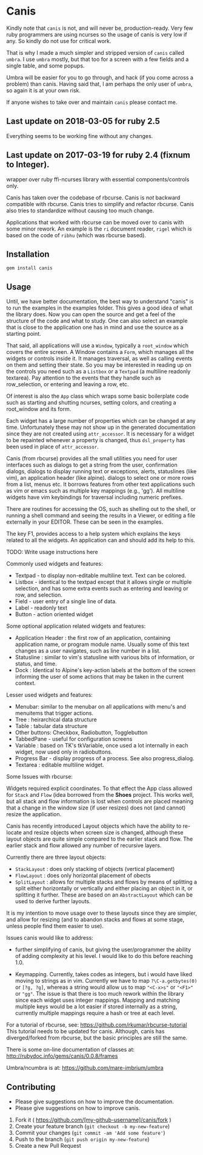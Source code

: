 # Canis

Kindly note that `canis` is not, and will never be, production-ready.
Very few ruby programmers are using ncurses so the usage of canis is
very low if any. So kindly do not use for critical work.

That is why I made a much simpler and stripped version of `canis` called `umbra`.
I use `umbra` mostly, but that too for a screen with a few fields and a single table,
and some popups.

Umbra will be easier for you to go through, and hack (if you come across a problem) than canis. Having said that, I am perhaps the only user of `umbra`, so again it is at your own risk.

If anyone wishes to take over and maintain `canis` please contact me.

## Last update on 2018-03-05 for ruby 2.5

Everything seems to be working fine without any changes.


## Last update on 2017-03-19 for ruby 2.4 (fixnum to Integer).

wrapper over ruby ffi-ncurses library with essential components/controls only.

Canis has taken over the codebase of rbcurse. Canis is _not_ backward compatible with rbcurse.
Canis tries to simplify and refactor rbcurse. Canis also tries to standardize without causing too much change.

Applications that worked with rbcurse can be moved over to canis with some minor rework. An example is the `ri`
document reader, `rigel` which is based on the code of `ribhu` (which was rbcurse based).

## Installation

    gem install canis

## Usage

Until, we have better documentation, the best way to understand "canis" is to run the examples in the examples
folder. This gives a good idea of what the library does. Now you can open the source and get a feel of the
structure of the code and what to study. One can also select an example that is close to the application one has in mind
and use the source as a starting point.

That said, all applications will use a `Window`, typically a `root_window` which covers the entire screen.
A Window contains a `Form`, which manages all the widgets or controls inside it. It manages traversal, as well
as calling events on them and setting their state.
So you may be interested in reading up on the controls you need such as a `Listbox` or a `Textpad` (a multiline readonly
textarea). Pay attention to the events that they handle such as row_selection, or entering and leaving a row, etc.

Of interest is also the `App` class which wraps some basic boilerplate code such as starting and shutting ncurses, setting
colors, and creating a root_window and its form.

Each widget has a large number of properties which can be changed at any time. Unfortunately these may not show up
in the generated documentation since they are not created using `attr_accessor`. It is necessary for a widget to be repainted whenever
a property is changed, thus `dsl_property` has been used in place of `attr_accessor`.

Canis (from rbcurse) provides all the small utilities you need for user interfaces such as dialogs to get a string from the user, confirmation dialogs, dialogs to display running text or exceptions, alerts, statuslines (like vim), an application header (like alpine). dialogs to select one or more rows from a list, menus etc. It borrows features from other text applications such as vim or emacs such as multiple key mappings (e.g., 'gg'). All multiline widgets have vim keybindings for traversal including numeric prefixes.

There are routines for accessing the OS, such as shelling out to the shell, or running a shell command and seeing the results in a Viewer, or editing a file externally in your EDITOR. These can be seen in the examples.

The key F1, provides access to a help system which explains the keys related to all the widgets. An application can and should add its help to this.


TODO: Write usage instructions here

Commonly used widgets and features:

- Textpad - to display non-editable multiline text. Text can be colored.
- Listbox - identical to the textpad except that it allows single or multiple selection, and has
    some extra events such as entering and leaving or row, and selection.
- Field - user entry of a single line of data.
- Label - readonly text
- Button - action oriented widget

Some optional application related widgets and features:

- Application Header : the first row of an application, containing application name, or program module name. Usually
  some of this text changes as a user navigates, such as line number in a list.
- Statusline : similar to vim's statusline with various bits of information, or status, and time.
- Dock : Identical to Alpine's key-action labels at the bottom of the screen informing the user of some actions
  that may be taken in the current context.

Lesser used widgets and features:

- Menubar: similar to the menubar on all applications with menu's and menuitems that trigger actions.
- Tree : heirarchical data structure
- Table : tabular data structure
- Other buttons: Checkbox, Radiobutton, Togglebutton
- TabbedPane  - useful for configuration screens
- Variable : based on TK's tkVariable, once used a lot internally in each widget, now used only in radiobuttons.
- Progress Bar - display progress of a process. See also progress_dialog.
- Textarea : editable multiline widget.

Some Issues with rbcurse:

Widgets required explicit coordinates. To that effect the App class allowed for `Stack` and `Flow` (idea borrowed from
the **Shoes** project. This works well, but all stack and flow information is lost when controls are placed meaning that a
change in the window size (if user resizes) does not (and cannot) resize the application.

Canis has recently introduced Layout objects which have the ability to re-locate and resize objects when screen size
is changed, although these layout objects are quite simple compared to the earlier stack and flow. The earlier stack
and flow allowed any number of recursive layers.

Currently there are three layout objects:
- `StackLayout` : does only stacking of objects (vertical placement)
- `FlowLayout` : does only horizontal placement of obects
- `SplitLayout` : allows for multiple stacks and flows by means of splitting a split either horizontally or vertically
  and either placing an object in it, or splitting it further.
These are based on an `AbstractLayout` which can be used to derive further layouts.

It is my intention to move usage over to these layouts since they are simpler, and allow for resizing (and to abandon
stacks and flows at some stage, unless people find them easier to use).

Issues canis would like to address:

- further simplifying of canis, but giving the user/programmer the ability of adding complexity at his level.
  I would like to do this before reaching 1.0.

- Keymapping. Currently, takes codes as integers, but i would have liked moving to strings as in vim.
  Currently we have to map `?\C-a.getbytes(0)` or `[?g, ?g]`, whereas a string would allow us to map `"<C-x>s"`
  or `"<F1>"` or `"gg"`. The issue is that there is too much rework within the library since each widget uses integer mappings.
  Mapping and matching multiple keys would be a lot easier if stored internally as a string, currently multiple
  mappings require a hash or tree at each level.

For a tutorial of rbcurse, see:
https://github.com/rkumar/rbcurse-tutorial
This tutorial needs to be updated for canis. Although, canis has diverged/forked from rbcurse, but the basic principles are still the same.

There is some on-line documentation of classes at:
http://rubydoc.info/gems/canis/0.0.8/frames

Umbra/ncumbra is at:
https://github.com/mare-imbrium/umbra

## Contributing

- Please give suggestions on how to improve the documentation.
- Please give suggestions on how to improve canis.

1. Fork it ( https://github.com/[my-github-username]/canis/fork )
2. Create your feature branch (`git checkout -b my-new-feature`)
3. Commit your changes (`git commit -am 'Add some feature'`)
4. Push to the branch (`git push origin my-new-feature`)
5. Create a new Pull Request

